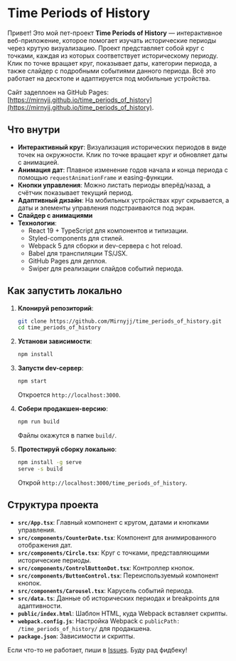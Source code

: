 # Time Periods of History

Привет! Это мой пет-проект **Time Periods of History** — интерактивное веб-приложение, которое помогает изучать исторические периоды через крутую визуализацию. Проект представляет собой круг с точками, каждая из которых соответствует историческому периоду. Клик по точке вращает круг, показывает даты, категории периода, а также слайдер с подробными событиями данного периода. Всё это работает на десктопе и адаптируется под мобильные устройства.

Сайт задеплоен на GitHub Pages: [https://mirnyjj.github.io/time_periods_of_history](https://mirnyjj.github.io/time_periods_of_history).

## Что внутри

- **Интерактивный круг**: Визуализация исторических периодов в виде точек на окружности. Клик по точке вращает круг и обновляет даты с анимацией.
- **Анимация дат**: Плавное изменение годов начала и конца периода с помощью `requestAnimationFrame` и easing-функции.
- **Кнопки управления**: Можно листать периоды вперёд/назад, а счётчик показывает текущий период.
- **Адаптивный дизайн**: На мобильных устройствах круг скрывается, а даты и элементы управления подстраиваются под экран.
- **Слайдер с анимациями**
- **Технологии**:
  - React 19 + TypeScript для компонентов и типизации.
  - Styled-components для стилей.
  - Webpack 5 для сборки и dev-сервера с hot reload.
  - Babel для транспиляции TS/JSX.
  - GitHub Pages для деплоя.
  - Swiper для реализации слайдов событий периода.

## Как запустить локально

1. **Клонируй репозиторий**:

   ```bash
   git clone https://github.com/Mirnyjj/time_periods_of_history.git
   cd time_periods_of_history
   ```

2. **Установи зависимости**:

   ```bash
   npm install
   ```

3. **Запусти dev-сервер**:

   ```bash
   npm start
   ```

   Откроется `http://localhost:3000`.

4. **Собери продакшен-версию**:

   ```bash
   npm run build
   ```

   Файлы окажутся в папке `build/`.

5. **Протестируй сборку локально**:
   ```bash
   npm install -g serve
   serve -s build
   ```
   Открой `http://localhost:3000/time_periods_of_history`.

## Структура проекта

- **`src/App.tsx`**: Главный компонент с кругом, датами и кнопками управления.
- **`src/components/CounterDate.tsx`**: Компонент для анимированного отображения дат.
- **`src/components/Circle.tsx`**: Круг с точками, представляющими исторические периоды.
- **`src/components/ControlButtonDot.tsx`**: Контроллер кнопок.
- **`src/components/ButtonControl.tsx`**: Переиспользуемый компонент кнопок.
- **`src/components/Carousel.tsx`**: Карусель событий периода.
- **`src/data.ts`**: Данные об исторических периодах и breakpoints для адаптивности.
- **`public/index.html`**: Шаблон HTML, куда Webpack вставляет скрипты.
- **`webpack.config.js`**: Настройка Webpack с `publicPath: /time_periods_of_history/` для продакшена.
- **`package.json`**: Зависимости и скрипты.

Если что-то не работает, пиши в [Issues](https://github.com/Mirnyjj/time_periods_of_history/issues). Буду рад фидбеку!

